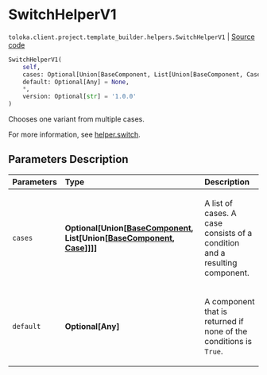 # SwitchHelperV1
`toloka.client.project.template_builder.helpers.SwitchHelperV1` | [Source code](https://github.com/Toloka/toloka-kit/blob/v1.2.0/src/client/project/template_builder/helpers.py#L161)

```python
SwitchHelperV1(
    self,
    cases: Optional[Union[BaseComponent, List[Union[BaseComponent, Case]]]] = None,
    default: Optional[Any] = None,
    *,
    version: Optional[str] = '1.0.0'
)
```

Chooses one variant from multiple cases.


For more information, see [helper.switch](https://toloka.ai/docs/template-builder/reference/helper.switch).

## Parameters Description

| Parameters | Type | Description |
| :----------| :----| :-----------|
`cases`|**Optional\[Union\[[BaseComponent](toloka.client.project.template_builder.base.BaseComponent.md), List\[Union\[[BaseComponent](toloka.client.project.template_builder.base.BaseComponent.md), [Case](toloka.client.project.template_builder.helpers.SwitchHelperV1.Case.md)\]\]\]\]**|<p>A list of cases. A case consists of a condition and a resulting component.</p>
`default`|**Optional\[Any\]**|<p>A component that is returned if none of the conditions is `True`.</p>
